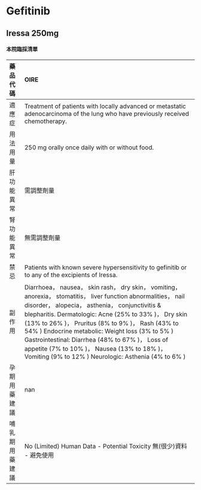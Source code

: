 # Gefitinib

## Iressa 250mg

#### 本院臨採清單

| 藥品代碼       | OIRE                                                                                                                                                                                                                                                                                                                                                                                                                                                                                          |
|:---------------|:----------------------------------------------------------------------------------------------------------------------------------------------------------------------------------------------------------------------------------------------------------------------------------------------------------------------------------------------------------------------------------------------------------------------------------------------------------------------------------------------|
| 適應症         | Treatment of patients with locally advanced or metastatic adenocarcinoma of the lung who have previously received chemotherapy.                                                                                                                                                                                                                                                                                                                                                               |
| 用法用量       | 250 mg orally once daily with or without food.                                                                                                                                                                                                                                                                                                                                                                                                                                                |
| 肝功能異常     | 需調整劑量                                                                                                                                                                                                                                                                                                                                                                                                                                                                                    |
| 腎功能異常     | 無需調整劑量                                                                                                                                                                                                                                                                                                                                                                                                                                                                                  |
| 禁忌           | Patients with known severe hypersensitivity to gefinitib or to any of the excipients of Iressa.                                                                                                                                                                                                                                                                                                                                                                                               |
| 副作用         | Diarrhoea， nausea， skin rash， dry skin， vomiting， anorexia， stomatitis， liver function abnormalities， nail disorder， alopecia， asthenia， conjunctivitis & blepharitis. Dermatologic: Acne (25% to 33% )， Dry skin (13% to 26% )， Pruritus (8% to 9% )， Rash (43% to 54% ) Endocrine metabolic: Weight loss (3% to 5% ) Gastrointestinal: Diarrhea (48% to 67% )， Loss of appetite (7% to 10% )， Nausea (13% to 18% )， Vomiting (9% to 12% ) Neurologic: Asthenia (4% to 6% ) |
| 孕期用藥建議   | nan                                                                                                                                                                                                                                                                                                                                                                                                                                                                                           |
| 哺乳期用藥建議 | No (Limited) Human Data - Potential Toxicity 無(很少)資料 - 避免使用                                                                                                                                                                                                                                                                                                                                                                                                                          |

